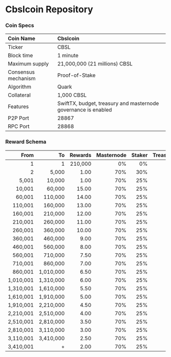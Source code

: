 # Cbslcoin Repository

### Coin Specs

Coin Name | Cbslcoin
:--- | :---
Ticker | CBSL
Block time | 1 minute
Maximum supply | 21,000,000 (21 millions) CBSL
Consensus mechanism | Proof-of-Stake
Algorithm | Quark
Collateral | 1,000 CBSL
Features | SwiftTX, budget, treasury and masternode governance is enabled
P2P Port | 28867
RPC Port | 28868

### Reward Schema

From | To | Rewards | Masternode | Staker | Treasury
---: | ---: | ---: | ---: | ---: | ---:
1         | 1         | 210,000   | 0%  | 0%  | 0%
2         | 5,000     | 1.00      | 70% | 30% | 0%
5,001     | 10,000    | 1.00      | 70% | 25% | 5%
10,001    | 60,000    | 15.00     | 70% | 25% | 5%
60,001    | 110,000   | 14.00     | 70% | 25% | 5%
110,001   | 160,000   | 13.00     | 70% | 25% | 5%
160,001   | 210,000   | 12.00     | 70% | 25% | 5%
210,001   | 260,000   | 11.00     | 70% | 25% | 5%
260,001   | 360,000   | 10.00     | 70% | 25% | 5%
360,001   | 460,000   | 9.00      | 70% | 25% | 5%
460,001   | 560,000   | 8.00      | 70% | 25% | 5%
560,001   | 710,000   | 7.50      | 70% | 25% | 5%
710,001   | 860,000   | 7.00      | 70% | 25% | 5%
860,001   | 1,010,000 | 6.50      | 70% | 25% | 5%
1,010,001 | 1,310,000 | 6.00      | 70% | 25% | 5%
1,310,001 | 1,610,000 | 5.50      | 70% | 25% | 5%
1,610,001 | 1,910,000 | 5.00      | 70% | 25% | 5%
1,910,001 | 2,210,000 | 4.50      | 70% | 25% | 5%
2,210,001 | 2,510,000 | 4.00      | 70% | 25% | 5%
2,510,001 | 2,810,000 | 3.50      | 70% | 25% | 5%
2,810,001 | 3,110,000 | 3.00      | 70% | 25% | 5%
3,110,001 | 3,410,000 | 2.50      | 70% | 25% | 5%
3,410,001 | +         | 2.00      | 70% | 25% | 5%











